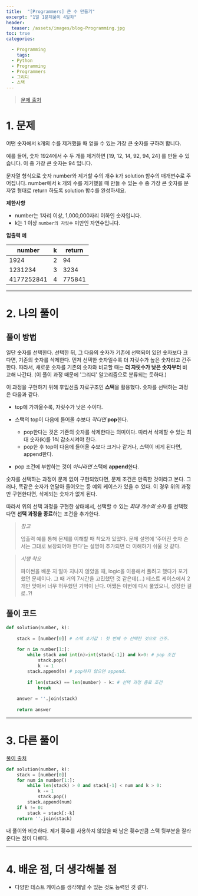 ```yaml
---
title:  "[Programmers] 큰 수 만들기"
excerpt: "1일 1문제풀이 4일차"
header:
  teaser: /assets/images/blog-Programming.jpg
toc: true
categories:

  - Programming
    tags:
  - Python
  - Programming
  - Programmers
  - 그리디
  - 스택
---
```




> [문제 출처](https://programmers.co.kr/learn/courses/30/lessons/42583)



# 1. 문제



어떤 숫자에서 k개의 수를 제거했을 때 얻을 수 있는 가장 큰 숫자를 구하려 합니다.

예를 들어, 숫자 1924에서 수 두 개를 제거하면 [19, 12, 14, 92, 94, 24] 를 만들 수 있습니다. 이 중 가장 큰 숫자는 94 입니다.

문자열 형식으로 숫자 number와 제거할 수의 개수 k가 solution 함수의 매개변수로 주어집니다. number에서 k 개의 수를 제거했을 때 만들 수 있는 수 중 가장 큰 숫자를 문자열 형태로 return 하도록 solution 함수를 완성하세요.



**제한사항**

- number는 1자리 이상, 1,000,000자리 이하인 숫자입니다.
- k는 1 이상 `number의 자릿수` 미만인 자연수입니다.



**입출력 예**

| number     | k    | return |
| ---------- | ---- | ------ |
| 1924       | 2    | 94     |
| 1231234    | 3    | 3234   |
| 4177252841 | 4    | 775841 |



---



# 2. 나의 풀이 

## 풀이 방법



 일단 숫자를 선택한다. 선택한 뒤, 그 다음의 숫자가 기존에 선택되어 있던 숫자보다 크다면, 기존의 숫자를 삭제한다. 먼저 선택한 숫자일수록 더 자릿수가 높은 숫자라고 간주한다. 따라서, 새로운 숫자를 기존의 숫자와 비교할 때는 **더 자릿수가 낮은 숫자부터** 비교해 나간다. (이 풀이 과정 때문에 '그리디' 알고리즘으로 분류되는 듯하다.)

 이 과정을 구현하기 위해 후입선출 자료구조인 **스택**을 활용했다. 숫자를 선택하는 과정은 다음과 같다.

* top에 가까울수록, 자릿수가 낮은 수이다.

* 스택의 top이 다음에 들어올 수보다 *작다면* **pop**한다. 
  * pop한다는 것은 기존의 숫자를 삭제한다는 의미이다. 따라서 삭제할 수 있는 최대 숫자(k)를 1씩 감소시켜야 한다.
  * pop한 후 top이 다음에 들어올 수보다 크거나 같거나, 스택이 비게 된다면, append한다.  
* pop 조건에 부합하는 것이 *아니라면* 스택에 **append**한다.



 숫자를 선택하는 과정이 문제 없이 구현되었다면, 문제 조건은 만족한 것이라고 본다. 그러나, 똑같은 숫자가 연달아 들어오는 등 예외 케이스가 있을 수 있다. 이 경우 위의 과정만 구현한다면, 삭제되는 숫자가 없게 된다.

 따라서 위의 선택 과정을 구현한 상태에서, 선택할 수 있는 *최대 개수의 숫자* 를 선택했다면 **선택 과정을 종료**하는 조건을 추가한다.



> *참고*
>
>  입출력 예를 통해 문제를 이해할 때 착오가 있었다. 문제 설명에 '주어진 숫자 순서는 그대로 보장되어야 한다'는 설명이 추가되면 더 이해하기 쉬울 것 같다.

> *시행 착오*
>
>    파이썬을 배운 지 얼마 지나지 않았을 때, logic을 이용해서 풀려고 했다가 포기했던 문제이다. 그 때 거의 7시간을 고민했던 것 같은데(...) 테스트 케이스에서 2개만 맞아서 너무 허무했던 기억이 난다. 어쨌든 이번에 다시 풀었으니, 성장한 걸로..?! 

   



## 풀이 코드

```python
def solution(number, k):
    
    stack = [number[0]] # 스택 초기값 : 첫 번째 수 선택한 것으로 간주.
    
    for n in number[1:]:        
        while stack and int(n)>int(stack[-1]) and k>0: # pop 조건
            stack.pop()
            k -= 1            
        stack.append(n) # pop하지 않으면 append.
    
        if len(stack) == len(number) - k: # 선택 과정 종료 조건
            break
    
    answer = ''.join(stack)
    
    return answer
```



  

---



# 3. 다른 풀이

[풀이 출처](https://programmers.co.kr/learn/courses/30/lessons/42883/solution_groups?language=python3)

 

```python
def solution(number, k):
    stack = [number[0]]
    for num in number[1:]:
        while len(stack) > 0 and stack[-1] < num and k > 0:
            k -= 1
            stack.pop()
        stack.append(num)
    if k != 0:
        stack = stack[:-k]
    return ''.join(stack)
```

 내 풀이와 비슷하다. 제거 횟수를 사용하지 않았을 때 남은 횟수만큼 스택 뒷부분을 잘라준다는 점이 다르다.





---

  

# 4. 배운 점, 더 생각해볼 점

* 다양한 테스트 케이스를 생각해낼 수 있는 것도 능력인 것 같다.




